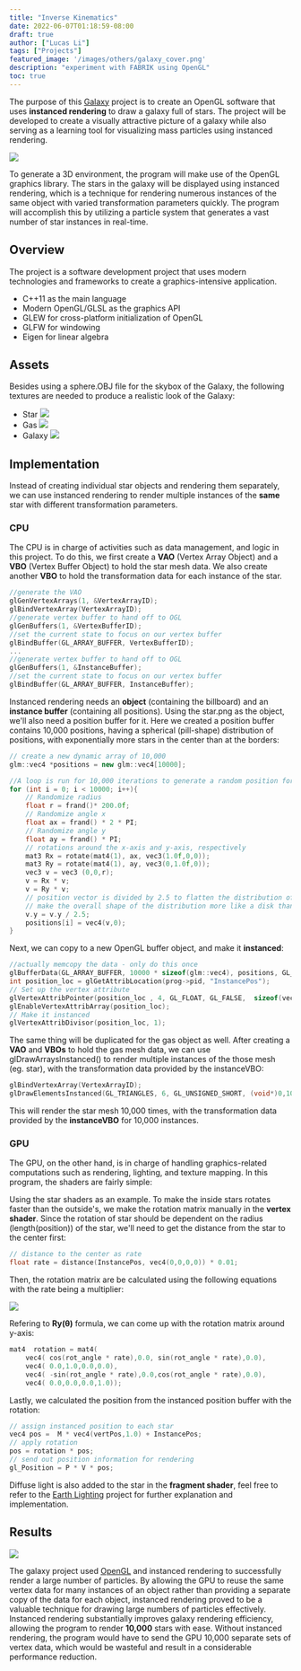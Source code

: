 ```yaml
---
title: "Inverse Kinematics"
date: 2022-06-07T01:18:59-08:00
draft: true
author: ["Lucas Li"]
tags: ["Projects"]
featured_image: '/images/others/galaxy_cover.png'
description: "experiment with FABRIK using OpenGL"
toc: true
---
```


The purpose of this [Galaxy](https://github.com/GelzoneXUnsas/Galaxy-Instanced-Rendering) project is to create an OpenGL software that uses **instanced rendering** to draw a galaxy full of stars. The project will be developed to create a visually attractive picture of a galaxy while also serving as a learning tool for visualizing mass particles using instanced rendering.<!--more--> 

![](/images/others/galaxy_demo.gif)

To generate a 3D environment, the program will make use of the OpenGL graphics library. The stars in the galaxy will be displayed using instanced rendering, which is a technique for rendering numerous instances of the same object with varied transformation parameters quickly. The program will accomplish this by utilizing a particle system that generates a vast number of star instances in real-time. 

## Overview
The project is a software development project that uses modern technologies and frameworks to create a graphics-intensive application.

- C++11 as the main language
- Modern OpenGL/GLSL as the graphics API
- GLEW for cross-platform initialization of OpenGL
- GLFW for windowing
- Eigen for linear algebra

## Assets
Besides using a sphere.OBJ file for the skybox of the Galaxy, the following textures are needed to produce a realistic look of the Galaxy:

- Star
![](https://lh3.googleusercontent.com/inmSN6TuSMJfM5ga9-iNLLfP00_1IvIvvN8IRBiIFUTMUOlZrATy0SHozd8ZePcNvaYUDnZ25SjdBh7w0k0WLE3flR6Cm3FBnBODfAJw)
- Gas
![](https://lh3.googleusercontent.com/AYoALTHYbZDHlj6rjiALeYOjXgCQ4TP4zGzFI3lc0UI1Vl7Q8LSpFOnVe27UdOM971XBT5A6CPXMsn9YVZB4p0H9iEilO2kBFDMhmsk)
- Galaxy
![](https://lh3.googleusercontent.com/GFazJN56HF9vB2t0OSd1KRHxc-whFOcWIqbD9vsH--62-Rc9NEP5wzLmq2BdHx3RKzI4kzj3sd2v402ISkOctbP15hH5lxqhUD1GSi4)

## Implementation
Instead of creating individual star objects and rendering them separately, we can use instanced rendering to render multiple instances of the **same** star with different transformation parameters.

### CPU
The CPU is in charge of activities such as data management, and logic in this project. To do this, we first create a **VAO** (Vertex Array Object) and a **VBO** (Vertex Buffer Object) to hold the star mesh data. We also create another **VBO** to hold the transformation data for each instance of the star.

```c++
//generate the VAO
glGenVertexArrays(1, &VertexArrayID);
glBindVertexArray(VertexArrayID);
//generate vertex buffer to hand off to OGL
glGenBuffers(1, &VertexBufferID);
//set the current state to focus on our vertex buffer
glBindBuffer(GL_ARRAY_BUFFER, VertexBufferID);
...
//generate vertex buffer to hand off to OGL
glGenBuffers(1, &InstanceBuffer);
//set the current state to focus on our vertex buffer
glBindBuffer(GL_ARRAY_BUFFER, InstanceBuffer);
```

Instanced rendering needs an **object** (containing the billboard) and an **instance buffer** (containing all positions). Using the star.png as the object, we'll also need a position buffer for it. Here we created a position buffer contains 10,000 positions, having a spherical (pill-shape) distribution of positions, with exponentially more stars in the center than at the borders:

```c++
// create a new dynamic array of 10,000
glm::vec4 *positions = new glm::vec4[10000];

//A loop is run for 10,000 iterations to generate a random position for each instance.
for (int i = 0; i < 10000; i++){
    // Randomize radius
    float r = frand()* 200.0f;
    // Randomize angle x
    float ax = frand() * 2 * PI;
    // Randomize angle y
    float ay = frand() * PI;
    // rotations around the x-axis and y-axis, respectively
    mat3 Rx = rotate(mat4(1), ax, vec3(1.0f,0,0));
    mat3 Ry = rotate(mat4(1), ay, vec3(0,1.0f,0));
    vec3 v = vec3 (0,0,r);
    v = Rx * v;
    v = Ry * v;
    // position vector is divided by 2.5 to flatten the distribution of the instances
    // make the overall shape of the distribution more like a disk than a sphere.
    v.y = v.y / 2.5;
    positions[i] = vec4(v,0);
}
```

Next, we can copy to a new OpenGL buffer object, and make it **instanced**:
```c++
//actually memcopy the data - only do this once
glBufferData(GL_ARRAY_BUFFER, 10000 * sizeof(glm::vec4), positions, GL_STATIC_DRAW);
int position_loc = glGetAttribLocation(prog->pid, "InstancePos");
// Set up the vertex attribute
glVertexAttribPointer(position_loc , 4, GL_FLOAT, GL_FALSE,  sizeof(vec4),  (void *)(sizeof(vec4))); 
glEnableVertexAttribArray(position_loc);
// Make it instanced
glVertexAttribDivisor(position_loc, 1);
```

The same thing will be duplicated for the gas object as well. After creating a **VAO** and **VBOs** to hold the gas mesh data, we can use glDrawArraysInstanced() to render multiple instances of the those mesh (eg. star), with the transformation data provided by the instanceVBO:
```c++
glBindVertexArray(VertexArrayID);
glDrawElementsInstanced(GL_TRIANGLES, 6, GL_UNSIGNED_SHORT, (void*)0,10000);
```
This will render the star mesh 10,000 times, with the transformation data provided by the **instanceVBO** for 10,000 instances.

### GPU
The GPU, on the other hand, is in charge of handling graphics-related computations such as rendering, lighting, and texture mapping. In this program, the shaders are fairly simple:

Using the star shaders as an example. To make the inside stars rotates faster than the outside's, we make the rotation matrix manually in the **vertex shader**. Since the rotation of star should be dependent on the radius (length(position)) of the star, we'll need to get the distance from the star to the center first:

```c++
// distance to the center as rate
float rate = distance(InstancePos, vec4(0,0,0,0)) * 0.01;
```

Then, the rotation matrix are be calculated using the following equations with the rate being a multiplier:

![](https://wikimedia.org/api/rest_v1/media/math/render/svg/a6821937d5031de282a190f75312353c970aa2df)

Refering to **Ry(θ)** formula, we can come up with the rotation matrix around y-axis:

```c++
mat4  rotation = mat4(
    vec4( cos(rot_angle * rate),0.0, sin(rot_angle * rate),0.0),
    vec4( 0.0,1.0,0.0,0.0),
    vec4( -sin(rot_angle * rate),0.0,cos(rot_angle * rate),0.0),
    vec4( 0.0,0.0,0.0,1.0));
```

Lastly, we calculated the position from the instanced position buffer with the rotation:

```c++
// assign instanced position to each star
vec4 pos =  M * vec4(vertPos,1.0) + InstancePos;
// apply rotation
pos = rotation * pos;
// send out position information for rendering
gl_Position = P * V * pos;
```

Diffuse light is also added to the star in the **fragment shader**, feel free to refer to the [Earth Lighting](https://gelzonexunsas.github.io/posts/projects/earth_lighting/) project for further explanation and implementation.

## Results

![](/images/others/galaxy_cover.png)

The galaxy project used [OpenGL](https://www.opengl.org/) and instanced rendering to successfully render a large number of particles. By allowing the GPU to reuse the same vertex data for many instances of an object rather than providing a separate copy of the data for each object, instanced rendering proved to be a valuable technique for drawing large numbers of particles effectively. Instanced rendering substantially improves galaxy rendering efficiency, allowing the program to render **10,000** stars with ease. Without instanced rendering, the program would have to send the GPU 10,000 separate sets of vertex data, which would be wasteful and result in a considerable performance reduction.
